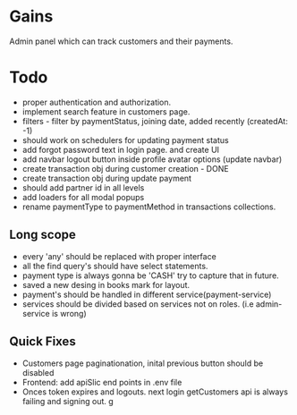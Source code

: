 # Gains
Admin panel which can track customers and their payments.


# Todo
- proper authentication and authorization.
- implement search feature in customers page.
- filters - filter by paymentStatus, joining date, added recently (createdAt: -1)
- should work on schedulers for updating payment status
- add forgot password text in login page. and create UI
- add navbar logout button inside profile avatar options (update navbar)
- create transaction obj during customer creation - DONE
- create transaction obj during update payment
- should add partner id in all levels
- add loaders for all modal popups
- rename paymentType to paymentMethod in transactions collections.

## Long scope
- every 'any' should be replaced with proper interface
- all the find query's should have select statements.
- payment type is always gonna be 'CASH' try to capture that in future.
- saved a new desing in books mark for layout.
- payment's should be handled in different service(payment-service)
- services should be divided based on services not on roles. (i.e admin-service is wrong)

## Quick Fixes
- Customers page paginationation, inital previous button should be disabled
- Frontend: add apiSlic end points in .env file 
- Onces token expires and logouts. next login getCustomers api is always failing and signing out.
g